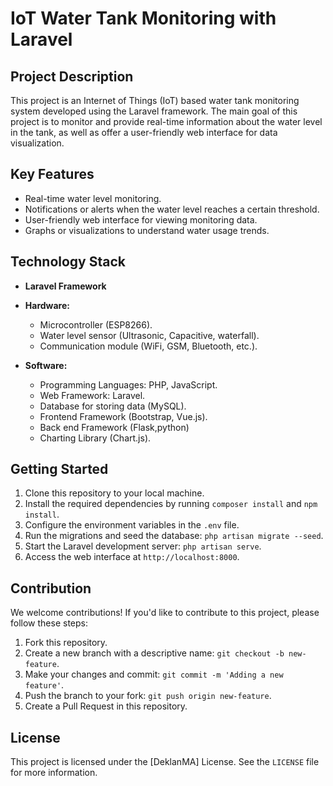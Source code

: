 # IoT Water Tank Monitoring with Laravel

## Project Description
This project is an Internet of Things (IoT) based water tank monitoring system developed using the Laravel framework. The main goal of this project is to monitor and provide real-time information about the water level in the tank, as well as offer a user-friendly web interface for data visualization.

## Key Features
- Real-time water level monitoring.
- Notifications or alerts when the water level reaches a certain threshold.
- User-friendly web interface for viewing monitoring data.
- Graphs or visualizations to understand water usage trends.

## Technology Stack
- **Laravel Framework**
- **Hardware:**
  - Microcontroller (ESP8266).
  - Water level sensor (Ultrasonic, Capacitive, waterfall).
  - Communication module (WiFi, GSM, Bluetooth, etc.).

- **Software:**
  - Programming Languages: PHP, JavaScript.
  - Web Framework: Laravel.
  - Database for storing data (MySQL).
  - Frontend Framework (Bootstrap, Vue.js).
  - Back end Framework (Flask,python)
  - Charting Library (Chart.js).

## Getting Started
1. Clone this repository to your local machine.
2. Install the required dependencies by running `composer install` and `npm install`.
3. Configure the environment variables in the `.env` file.
4. Run the migrations and seed the database: `php artisan migrate --seed`.
5. Start the Laravel development server: `php artisan serve`.
6. Access the web interface at `http://localhost:8000`.

## Contribution
We welcome contributions! If you'd like to contribute to this project, please follow these steps:
1. Fork this repository.
2. Create a new branch with a descriptive name: `git checkout -b new-feature`.
3. Make your changes and commit: `git commit -m 'Adding a new feature'`.
4. Push the branch to your fork: `git push origin new-feature`.
5. Create a Pull Request in this repository.

## License
This project is licensed under the [DeklanMA] License. See the `LICENSE` file for more information.

